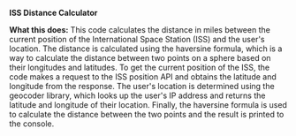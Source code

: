 **ISS Distance Calculator**

**What this does:**
	This code calculates the distance in miles between the current position of the International Space Station (ISS) and the user's location. The distance is calculated using the haversine formula, which is a way to calculate the distance between two points on a sphere based on their longitudes and latitudes. To get the current position of the ISS, the code makes a request to the ISS position API and obtains the latitude and longitude from the response. The user's location is determined using the geocoder library, which looks up the user's IP address and returns the latitude and longitude of their location. Finally, the haversine formula is used to calculate the distance between the two points and the result is printed to the console.
